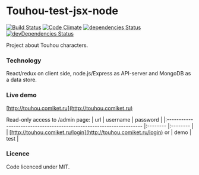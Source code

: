 # Touhou-test-jsx-node

[![Build Status](https://travis-ci.org/2fort/touhou-test-next.svg?branch=master)](https://travis-ci.org/2fort/touhou-test-next) [![Code Climate](https://codeclimate.com/github/2fort/touhou-test-next/badges/gpa.svg)](https://codeclimate.com/github/2fort/touhou-test-next) [![dependencies Status](https://david-dm.org/2fort/touhou-test-next/status.svg?path=client)](https://david-dm.org/2fort/touhou-test-next?path=client) [![devDependencies Status](https://david-dm.org/2fort/touhou-test-next/dev-status.svg?path=client)](https://david-dm.org/2fort/touhou-test-next?path=client&type=dev)

Project about Touhou characters.

### Technology
React/redux on client side, node.js/Express as API-server and MongoDB as a data store.

### Live demo
[http://touhou.comiket.ru](http://touhou.comiket.ru)

Read-only access to /admin page:
| url                                                                  | username | password |
|:-------------------------------------------------------------------- |:-------- |:-------- |
| [http://touhou.comiket.ru/login](http://touhou.comiket.ru/login) or  | demo     | test     |

### Licence
Code licenced under MIT.